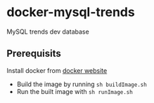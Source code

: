 # docker-mysql-trends
MySQL trends dev database

## Prerequisits
Install docker from [docker website](www.docker.com)

- Build the image by running `sh buildImage.sh`
- Run the built image with `sh runImage.sh`

